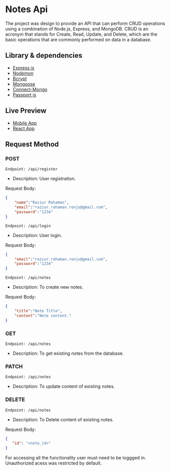 # Notes Api

The project was design to provide an API that can perform CRUD operations using a combination of Node.js, Express, and MongoDB. CRUD is an acronym that stands for Create, Read, Update, and Delete, which are the basic operations that are commonly performed on data in a database.

## Library & dependencies
* [Express js](https://github.com/expressjs/express)
* [Nodemon](https://github.com/remy/nodemon)
* [Bcrypt](https://github.com/kelektiv/node.bcrypt.js)
* [Mongoose](https://github.com/Automattic/mongoose)
* [Connect-Mongo](https://github.com/jdesboeufs/connect-mongo)
* [Passport js](https://www.passportjs.org/)


## Live Preview
* [Mobile App](https://github.com/Raziur306/notes-jetpack-compose)
* [React App](https://github.com/Raziur306/notes-jetpack-compose)

## Request Method

### POST

`Endpoint: /api/register`

* Description: User registration.

Request Body:
```json
{
    "name":"Raziur Rahaman",
    "email":"raziur.rahaman.ronju@gmail.com",
    "password":"1234"
}
```

`Endpoint: /api/login`

* Description: User login.

Request Body:
```json
{
    "email":"raziur.rahaman.ronju@gmail.com",
    "password":"1234"
}
```

`Endpoint: /api/notes`
* Description: To create new notes.

Request Body:
```json
{
    "title":"Note Title",
    "content":"Note content."
}
```


### GET

`Endpoint: /api/notes`

* Description: To get existing notes from the database. 


### PATCH
`Endpoint: /api/notes`

* Description: To update content of existing notes.


### DELETE
`Endpoint: /api/notes`
* Description: To Delete content of existing notes.

Request Body:

```json
{
   "id": "<note_id>"
}
```

For accessing all the funcitonality user must need to be loggged in. Unauthorized acess was restricted by default.
